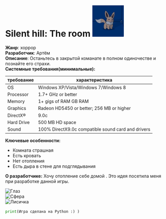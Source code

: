# Silent hill: The room <img src="awf.jpg" width=100 height=100>


**Жанр**: хоррор \
**Разработчик**: Артём \
**Описание**: Останьтесь в закрытой команате в полном одиночестве и познайте его страхи. \
**Системные требования(минимальные):**

|требование |характеристика                           |
|-          |-                                        |
|OS         |Windows XP/Vista/Windows 7/Windows 8     |
|Processor  |1.7+ GHz or better                       |
|Memory     |1+ gigs of RAM GB RAM                    |
|Graphics   |Radeon HD5450 or better; 256 MB or higher|
|DirectX®   |9.0c                                     |
|Hard Drive |500 MB HD space                          |
|Sound      |100% DirectX9.0c compatible sound card and drivers|

**Ключевые особенности:**
- Комната страшная 
- Есть кровать
- Нет отопления
- Есть дыра в стене для подглядывания

**О разработчике:**
Хочу отопление себе домой . Это идея посетила меня при разработке данной игры.

![Глаз](<img src="eye.jpg" width=300 height=300>) \
![Сфера](<img src="sphere.jpg" width=300 height=300>) \
![Лисичка](https://img.itch.zone/aW1nLzYwMzUzMzEuZ2lm/original/U36zqc.gif)
```python
print(Игра сделана на Python :) )
```
